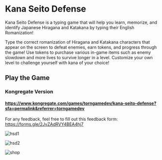 # Kana Seito Defense
Kana Seito Defense is a typing game that will help you learn, memorize, and identify Japanese Hiragana and Katakana by typing their English Romanization! 

Type the correct romanization of Hiragana and Katakana characters that appear on the screen to defeat enemies, earn tokens, and progress through the game! 
Use tokens to purchase various in-game items such as enemy slowdown and more lives to survive longer in a level. Customize your own level to
challenge yourself with kana of your choice!

## Play the Game
### Kongregate Version
#### https://www.kongregate.com/games/torngamedev/kana-seito-defense?sfa=permalink&referrer=torngamedev
<!-- ### Standalone Browser Version
#### https://ben842002.github.io/kana-seito-defense/
<br> -->
For any feedback, feel free to fill out this feedback form: https://forms.gle/2JvZAdRVY4BEA4hj7

![hsd1](https://user-images.githubusercontent.com/78128664/187120015-50bbfef7-8f15-4cea-9186-6307804d9e5c.png)

![hsd2](https://user-images.githubusercontent.com/78128664/187120018-15f0097d-7aea-4b5b-a80d-fe6986d7c249.png)

![shop](https://img.itch.zone/aW1hZ2UvMTk1MTcyNi8xNDA2NjA1Ny5wbmc=/original/SuQbJr.png)

